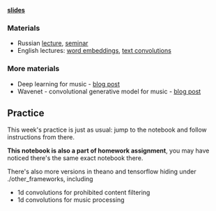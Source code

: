 __[slides](https://yadi.sk/i/dJKR4CI43PfRjD)__

### Materials
* Russian [lecture](https://yadi.sk/i/X6rS31O7r6Aco), [seminar](https://yadi.sk/i/LZppDeV9r8H4Q)
* English lectures: [word embeddings](https://www.youtube.com/watch?v=ERibwqs9p38), [text convolutions](https://www.youtube.com/watch?v=nzSPZyjGlWI)

### More materials
* Deep learning for music - [blog post](http://benanne.github.io/2014/08/05/spotify-cnns.html)
* Wavenet - convolutional generative model for music - [blog post](https://deepmind.com/blog/wavenet-generative-model-raw-audio/)

## Practice

This week's practice is just as usual: jump to the notebook and follow instructions from there.

__This notebook is also a part of homework assignment__, you may have noticed there's the same exact notebook there.

There's also more versions in theano and tensorflow hiding under ./other_frameworks, including
* 1d convolutions for prohibited content filtering
* 1d convolutions for music processing 
